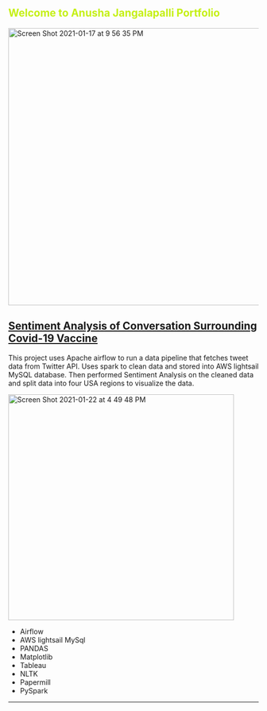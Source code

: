 ## <span style="color: #c5f015"> Welcome to Anusha Jangalapalli Portfolio </span>

<img width="557" alt="Screen Shot 2021-01-17 at 9 56 35 PM" src="https://user-images.githubusercontent.com/60826485/104867473-efa64e80-590e-11eb-9f31-be1eb2f08ff3.png">


## [Sentiment Analysis of Conversation Surrounding Covid-19 Vaccine](https://github.com/Anujangalapalli/ZCW-FinalProject)
This project uses Apache airflow to run a data pipeline that fetches tweet data from Twitter API. Uses spark to clean data
and stored into AWS lightsail MySQL database. Then performed Sentiment Analysis on the cleaned data and split data into four USA regions to visualize the data.

<img width="454" alt="Screen Shot 2021-01-22 at 4 49 48 PM" src="https://user-images.githubusercontent.com/60826485/105552437-e849c100-5cd1-11eb-93e3-1d599670b57f.png">

- Airflow
- AWS lightsail MySql
- PANDAS 
- Matplotlib
- Tableau
- NLTK
- Papermill
- PySpark

***



<!--
**Anujangalapalli/Anujangalapalli** is a ✨ _special_ ✨ repository because its `README.md` (this file) appears on your GitHub profile.

Here are some ideas to get you started:

- 🔭 I’m currently working on ...
- 🌱 I’m currently learning ...
- 👯 I’m looking to collaborate on ...
- 🤔 I’m looking for help with ...
- 💬 Ask me about ...
- 📫 How to reach me: ...
- 😄 Pronouns: ...
- ⚡ Fun fact: ...
-->
